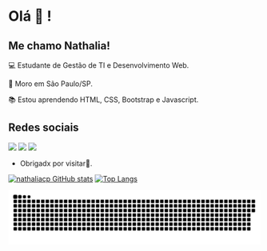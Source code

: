 # Olá :wave: !

 

## Me chamo Nathalia!

 

:computer: Estudante de Gestão de TI e Desenvolvimento Web.

:house_with_garden: Moro em São Paulo/SP.

:books: Estou aprendendo HTML, CSS, Bootstrap e Javascript.



 

## Redes sociais

[<img src = "https://img.shields.io/badge/facebook-%231877F2.svg?&style=for-the-badge&logo=facebook&logoColor=white">](https://www.facebook.com/nathaliacpinheiro02/) [<img src="https://img.shields.io/badge/linkedin-%230077B5.svg?&style=for-the-badge&logo=linkedin&logoColor=white" />](https://www.linkedin.com/in/nathaliacpinheiro/) [<img src = "https://img.shields.io/badge/instagram-%23E4405F.svg?&style=for-the-badge&logo=instagram&logoColor=white">](https://www.instagram.com/natycpinh/)




- Obrigadx por visitar:blue_heart:.



[![nathaliacp GitHub stats](https://github-readme-stats.vercel.app/api?username=nathaliacp&show_icons=true&theme=dracula)](https://github.com/nathaliacp/github-readme-stats) [![Top Langs](https://github-readme-stats.vercel.app/api/top-langs/?username=nathaliacp&theme=dracula)](https://github.com/nathaliacp/github-readme-stats) 


![Snake animation](https://github.com/nathaliacp/nathaliacp/blob/output/github-contribution-grid-snake.svg)
